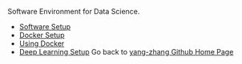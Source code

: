 Software Environment for Data Science.
- [Software Setup](setup_local)
- [Docker Setup](setup_docker)
- [Using Docker](using_docker)
- [Deep Learning Setup](setup_deep_learning)
Go back to [yang-zhang Github Home Page](https://yang-zhang.github.io/)

